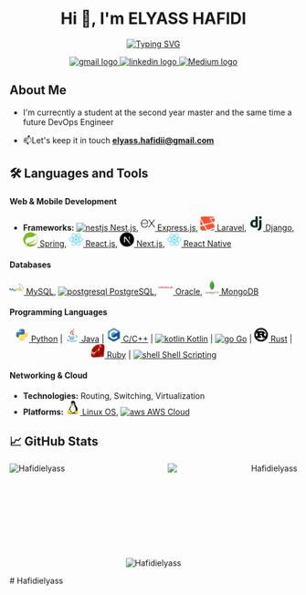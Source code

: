 <h1 align="center">Hi 👋, I'm ELYASS HAFIDI</h1>

<p align="center">
    <a align="center" href="https://git.io/typing-svg">
        <img src="https://readme-typing-svg.demolab.com?font=Fira+Code&pause=1000&random=false&width=215&lines=+++DevOps Engineer;Java Developper" alt="Typing SVG" />
    </a>
</p>

<p align="center">
    <a href="mailto:elyass.hafidii@gmail.com" target="_blank">
        <img src="https://img.shields.io/static/v1?message=Gmail&logo=gmail&label=&color=D14836&logoColor=white&labelColor=&style=for-the-badge" height="25" alt="gmail logo"  />
    </a>
  <a href="https://www.linkedin.com/in/elyass-hafidi" target="_blank">
        <img src="https://img.shields.io/static/v1?message=LinkedIn&logo=linkedin&label=&color=0077B5&logoColor=white&labelColor=&style=for-the-badge" height="25" alt="linkedin logo"  />
  </a>
  <a href="https://medium.com/@elyass.hafidii" target="_blank">
      <img src="https://img.shields.io/static/v1?message=Medium&logo=Medium&label=&color=rgb(0,0,0)&logoColor=white&labelColor=&style=for-the-badge" height="25" alt="Medium logo"  />
  </a>
  
</p>

## About Me

- I'm currecntly a student at the second year master and the same time a future DevOps Engineer

- 📫Let's keep it in touch **elyass.hafidii@gmail.com**

## 🛠 Languages and Tools
#### Web & Mobile Development

- **Frameworks:**
  <a href="https://nestjs.com/" target="_blank" rel="noreferrer"><img src="[https://raw.githubusercontent.com/devicons/devicon/master/icons/nestjs/nestjs-plain.svg](https://www.svgrepo.com/show/373872/nestjs.svg" alt="nestjs" height="25"/> Nest.js</a>,
  <a href="https://expressjs.com/" target="_blank" rel="noreferrer"><img src="https://raw.githubusercontent.com/devicons/devicon/master/icons/express/express-original.svg" alt="express" height="25"/> Express.js</a>,
  <a href="https://laravel.com/" target="_blank" rel="noreferrer"><img src="https://raw.githubusercontent.com/devicons/devicon/master/icons/laravel/laravel-plain.svg" alt="laravel" height="25"/> Laravel</a>,
  <a href="https://www.djangoproject.com/" target="_blank" rel="noreferrer"><img src="https://raw.githubusercontent.com/devicons/devicon/master/icons/django/django-plain.svg" alt="django" height="25"/> Django</a>,
  <a href="https://spring.io/" target="_blank" rel="noreferrer"><img src="https://raw.githubusercontent.com/devicons/devicon/master/icons/spring/spring-original.svg" alt="spring" height="25"/> Spring</a>,
  <a href="https://reactjs.org/" target="_blank" rel="noreferrer"><img src="https://raw.githubusercontent.com/devicons/devicon/master/icons/react/react-original.svg" alt="react" height="25"/> React.js</a>,
  <a href="https://nextjs.org/" target="_blank" rel="noreferrer"><img src="https://raw.githubusercontent.com/devicons/devicon/master/icons/nextjs/nextjs-original.svg" alt="nextjs" height="25"/> Next.js</a>,
  <a href="https://reactnative.dev/" target="_blank" rel="noreferrer"><img src="https://raw.githubusercontent.com/devicons/devicon/master/icons/react/react-original.svg" alt="reactnative" height="25"/> React Native</a>

  
#### Databases

<a href="https://www.mysql.com/" target="_blank" rel="noreferrer"> <img src="https://raw.githubusercontent.com/devicons/devicon/master/icons/mysql/mysql-original-wordmark.svg" alt="mysql" height="25"/> MySQL</a>,
<a href="https://www.postgresql.org/" target="_blank" rel="noreferrer"> <img src="https://www.svgrepo.com/show/354200/postgresql.svg" alt="postgresql" height="25"/> PostgreSQL</a>,
<a href="https://www.oracle.com/" target="_blank" rel="noreferrer"> <img src="https://raw.githubusercontent.com/devicons/devicon/master/icons/oracle/oracle-original.svg" alt="oracle" height="25"/> Oracle</a>,
<a href="https://www.mongodb.com/" target="_blank" rel="noreferrer"> <img src="https://raw.githubusercontent.com/devicons/devicon/master/icons/mongodb/mongodb-original-wordmark.svg" alt="mongodb" height="25"/> MongoDB</a>



#### Programming Languages

<p align="center">
    <a href="https://www.python.org" target="_blank" rel="noreferrer"> <img src="https://raw.githubusercontent.com/devicons/devicon/master/icons/python/python-original.svg" alt="python" height="25"/> Python</a> | 
    <a href="https://www.java.com" target="_blank" rel="noreferrer"> <img src="https://raw.githubusercontent.com/devicons/devicon/master/icons/java/java-original.svg" alt="java" height="25"/> Java</a> | 
    <a href="https://www.cprogramming.com/" target="_blank" rel="noreferrer"> <img src="https://raw.githubusercontent.com/devicons/devicon/master/icons/c/c-original.svg" alt="c" height="25"/> C/C++</a> | 
    <a href="https://kotlinlang.org/" target="_blank" rel="noreferrer"> <img src="https://cdn.jsdelivr.net/gh/devicons/devicon/icons/kotlin/kotlin-original.svg" alt="kotlin" height="25"/> Kotlin</a> | 
    <a href="https://golang.org/" target="_blank" rel="noreferrer"> <img src="https://cdn.jsdelivr.net/gh/devicons/devicon/icons/go/go-original.svg" alt="go" height="25"/> Go</a> |
    <a href="https://www.rust-lang.org/" target="_blank" rel="noreferrer"> <img src="https://raw.githubusercontent.com/devicons/devicon/master/icons/rust/rust-plain.svg" alt="rust" height="25"/> Rust</a> |
    <a href="https://www.ruby-lang.org/" target="_blank" rel="noreferrer"> <img src="https://raw.githubusercontent.com/devicons/devicon/master/icons/ruby/ruby-original.svg" alt="ruby" height="25"/> Ruby</a> |
    <a href="https://www.gnu.org/software/bash/" target="_blank" rel="noreferrer"> <img src="https://cdn.jsdelivr.net/gh/devicons/devicon/icons/bash/bash-original.svg" alt="shell" height="25"/> Shell Scripting</a>
</p>

#### Networking & Cloud

- **Technologies:** Routing, Switching, Virtualization
- **Platforms:** <a href="https://www.linux.org/" target="_blank" rel="noreferrer"><img src="https://raw.githubusercontent.com/devicons/devicon/master/icons/linux/linux-original.svg" alt="linux" height="25"/> Linux OS</a>,
  <a href="https://aws.amazon.com/" target="_blank" rel="noreferrer"><img src="https://cdn.jsdelivr.net/gh/devicons/devicon/icons/amazonwebservices/amazonwebservices-original.svg" alt="aws" height="25"/> AWS Cloud</a>

## 📈 GitHub Stats

<p align="left">
    <img width="45%" height="165px" align="left" src="https://github-profile-trophy.vercel.app/?username=Hafidielyass&theme=onedark" alt="Hafidielyass" />
</p>

<p align="right">
    <img width="45%" height="165px" align="right" src="https://github-readme-stats.vercel.app/api/top-langs/?username=Hafidielyass&layout=compact&hide_border=true" alt="Hafidielyass" />
</p>

<p align="center" >
  <img width="50%" align="center" src="https://github-readme-streak-stats.herokuapp.com/?user=Hafidielyass" alt="Hafidielyass" />
</p>
# Hafidielyass
